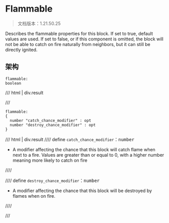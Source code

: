 # Flammable

> 文档版本：1.21.50.25

Describes the flammable properties for this block. If set to true, default values are used. If set to false, or if this component is omitted, the block will not be able to catch on fire naturally from neighbors, but it can still be directly ignited.

## 架构

```mcschema
flammable:
boolean

```

/// html | div.result

///


```mcschema
flammable:
{
  number "catch_chance_modifier" : opt
  number "destroy_chance_modifier" : opt
}

```

/// html | div.result
//// define
`catch_chance_modifier`：<samp>number</samp>

- A modifier affecting the chance that this block will catch flame when next to a fire. Values are greater than or equal to 0, with a higher number meaning more likely to catch on fire


////


//// define
`destroy_chance_modifier`：<samp>number</samp>

- A modifier affecting the chance that this block will be destroyed by flames when on fire.


////


///


